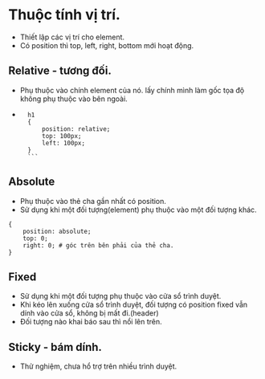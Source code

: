 # Thuộc tính vị trí.
+ Thiết lập các vị trí cho element.
+ Có position thì top, left, right, bottom mới hoạt động. 

## Relative - tương đối.
+ Phụ thuộc vào chính element của nó. lấy chính mình làm gốc tọa độ không phụ thuộc vào bên ngoài.
+ ````
    h1
    {
        position: relative;
        top: 100px;
        left: 100px;
    }
    ```

## Absolute
+ Phụ thuộc vào thẻ cha gần nhất có position.
+ Sử dụng khi một đối tượng(element) phụ thuộc vào một đối tượng khác.
```
{
    position: absolute;
    top: 0;
    right: 0; # góc trên bên phải của thẻ cha.
}
```

## Fixed
+ Sử dụng khi một đối tượng phụ thuộc vào cửa sổ trình duyệt.
+ Khi kéo lên xuống cửa sổ trình duyệt, đối tượng có position fixed vẫn dính vào cửa sổ, không bị mất đi.(header)
+ Đối tượng nào khai báo sau thì nổi lên trên.

## Sticky - bám dính.
+ Thử nghiệm, chưa hổ  trợ trên nhiều trình duyệt.